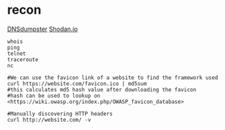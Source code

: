# recon

[DNSdumpster](https://dnsdumpster.com/)
[Shodan.io](https://www.shodan.io/)

```shell
whois
ping
telnet
traceroute
nc
```

```shell
#We can use the favicon link of a website to find the framework used
curl https://website.com/favicon.ico | md5sum
#this calculates md5 hash value after downloading the favicon
#hash can be used to lookup on <https://wiki.owasp.org/index.php/OWASP_favicon_database>
```

```shell
#Manually discovering HTTP headers
curl http://website.com/ -v
```
